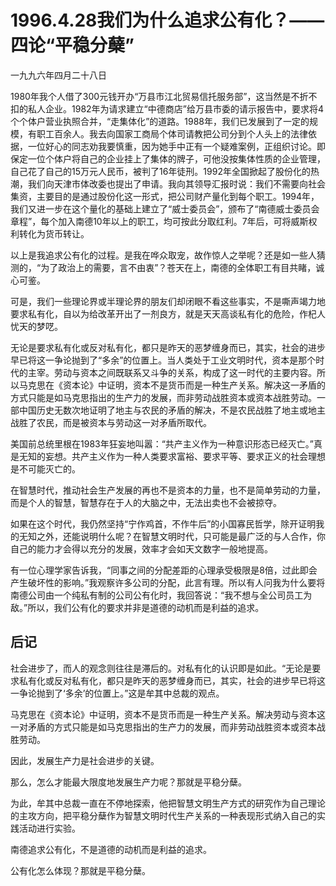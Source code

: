 # 1996.4.28我们为什么追求公有化？——四论“平稳分蘖”

一九九六年四月二十八日  
  
 1980年我个人借了300元钱开办“万县市江北贸易信托服务部”，这当然是不折不扣的私人企业。1982年为请求建立“中德商店”给万县市委的请示报告中，要求将4个个体户营业执照合并，“走集体化”的道路。1988年，我们已发展到了一定的规模，有职工百余人。我去向国家工商局个体司请教把公司分到个人头上的法律依据，一位好心的同志劝我要慎重，因为她手中正有一个疑难案例，正组织讨论。即保定一位个体户将自己的企业挂上了集体的牌子，可他没按集体性质的企业管理，自己花了自己的15万元人民币，被判了16年徒刑。1992年全国掀起了股份化的热潮，我们向天津市体改委也提出了申请。我向其领导汇报时说：我们不需要向社会集资，主要目的是通过股份化这一形式，把公司财产量化到每个职工。1994年，我们又进一步在这个量化的基础上建立了“威士委员会”，颁布了“南德威士委员会章程”，每个加入南德10年以上的职工，均可按此分取红利。7年后，可将威斯权利转化为货币转让。  
  
 以上是我追求公有化的过程。是我在哗众取宠，故作惊人之举呢？还是如一些人猜测的，“为了政治上的需要，言不由衷”？苍天在上，南德的全体职工有目共睹，诚心可鉴。  
  
 可是，我们一些理论界或半理论界的朋友们却闭眼不看这些事实，不是嘶声竭力地要求私有化，自以为给改革开出了一剂良方，就是天天高谈私有化的危险，作杞人忧天的梦呓。  
  
 无论是要求私有化或反对私有化，都只是昨天的恶梦缠身而已，其实，社会的进步早已将这一争论抛到了“多余”的位置上。当人类处于工业文明时代，资本是那个时代的主宰。劳动与资本之间既联系又斗争的关系，构成了这一时代的主要内容。所以马克思在《资本论》中证明，资本不是货币而是一种生产关系。解决这一矛盾的方式只能是如马克思指出的生产力的发展，而非劳动战胜资本或资本战胜劳动。一部中国历史无数次地证明了地主与农民的矛盾的解决，不是农民战胜了地主或地主战胜了农民，而是被资本与劳动这一对矛盾所取代。  
  
 美国前总统里根在1983年狂妄地叫嚣：“共产主义作为一种意识形态已经灭亡。”真是无知的妄想。共产主义作为一种人类要求富裕、要求平等、要求正义的社会理想是不可能灭亡的。  
  
 在智慧时代，推动社会生产发展的再也不是资本的力量，也不是简单劳动的力量，而是个人的智慧，智慧存在于人的大脑之中，无法出卖也不会被掠夺。  
  
 如果在这个时代，我仍然坚持“宁作鸡首，不作牛后”的小国寡民哲学，除开证明我的无知之外，还能说明什么呢？在智慧文明时代，只可能是最广泛的与人合作，你自己的能力才会得以充分的发展，效率才会如天文数字一般地提高。  
  
 有一位心理学家告诉我，“同事之间的分配差距的心理承受极限是8倍，过此即会产生破坏性的影响。”我观察许多公司的分配，此言有理。所以有人问我为什么要将南德公司由一个纯私有制的公司公有化时，我回答说：“我不想与全公司员工为敌。”所以，我们公有化的要求并非是道德的动机而是利益的追求。

## **后记**

社会进步了，而人的观念则往往是滞后的。对私有化的认识即是如此。“无论是要求私有化或反对私有化，都只是昨天的恶梦缠身而已，其实，社会的进步早已将这一争论抛到了‘多余’的位置上。”这是牟其中总裁的观点。  
  
 马克思在《资本论》中证明，资本不是货币而是一种生产关系。解决劳动与资本这一对矛盾的方式只能是如马克思指出的生产力的发展，而非劳动战胜资本或资本战胜劳动。  
  
 因此，发展生产力是社会进步的关键。  
  
 那么，怎么才能最大限度地发展生产力呢？那就是平稳分蘖。  
  
 为此，牟其中总裁一直在不停地探索，他把智慧文明生产方式的研究作为自己理论的主攻方向，把平稳分蘖作为智慧文明时代生产关系的一种表现形式纳入自己的实践活动进行实验。  
  
 南德追求公有化，不是道德的动机而是利益的追求。  
  
 公有化怎么体现？那就是平稳分蘖。  


